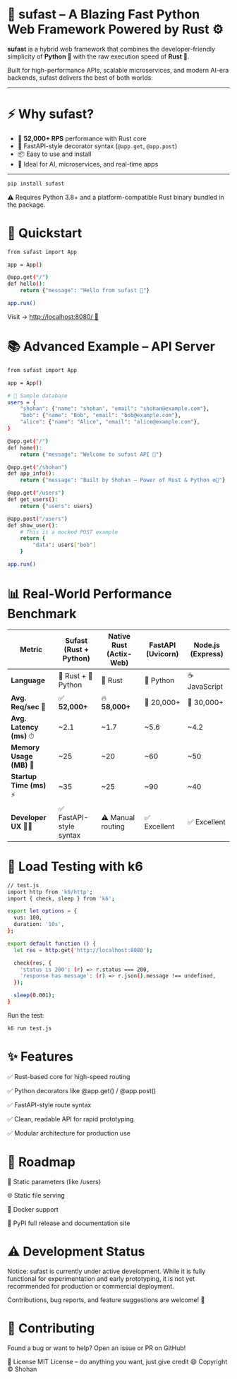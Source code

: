 # 🚀 sufast – A Blazing Fast Python Web Framework Powered by Rust ⚙️

**sufast** is a hybrid web framework that combines the developer-friendly simplicity of **Python 🐍** with the raw execution speed of **Rust 🦀**.

Built for high-performance APIs, scalable microservices, and modern AI-era backends, sufast delivers the best of both worlds:


---

# ⚡ Why sufast?

- 🚀 **52,000+ RPS** performance with Rust core
- 🐍 FastAPI-style decorator syntax (`@app.get`, `@app.post`)
- 📦 Easy to use and install
- 🧠 Ideal for AI, microservices, and real-time apps

---

```bash
pip install sufast
```
⚠️ Requires Python 3.8+ and a platform-compatible Rust binary bundled in the package.

# 🚀 Quickstart

```bash
from sufast import App

app = App()

@app.get("/")
def hello():
    return {"message": "Hello from sufast 👋"}

app.run()
```
Visit -> [http://localhost:8080/ 🚀](http://localhost:8080/)


# 📚 Advanced Example – API Server
```bash
from sufast import App

app = App()

# 🧪 Sample database
users = {
    "shohan": {"name": "shohan", "email": "shohan@example.com"},
    "bob": {"name": "Bob", "email": "bob@example.com"},
    "alice": {"name": "Alice", "email": "alice@example.com"},
}

@app.get("/")
def home():
    return {"message": "Welcome to sufast API 🚀"}

@app.get("/shohan")
def app_info():
    return {"message": "Built by Shohan – Power of Rust & Python ⚙️🐍"}

@app.get("/users")
def get_users():
    return {"users": users}

@app.post("/users")
def show_user():
    # This is a mocked POST example
    return {
        "data": users["bob"]
    }

app.run()
```

# 📊 Real-World Performance Benchmark

| **Metric**               | **Sufast (Rust + Python)** | **Native Rust (Actix-Web)** | **FastAPI (Uvicorn)** | **Node.js (Express)** |
|--------------------------|----------------------------|------------------------------|------------------------|------------------------|
| **Language**             | 🦀 Rust + 🐍 Python         | 🦀 Rust                      | 🐍 Python              | ☕ JavaScript           |
| **Avg. Req/sec** 🚀      | ✅ **52,000+**              | 🔥 **58,000+**               | 🐍 20,000+             | 🚀 30,000+             |
| **Avg. Latency (ms)** ⏱  | ~2.1                       | ~1.7                         | ~5.6                  | ~4.2                  |
| **Memory Usage (MB)** 💾 | ~25                        | ~20                          | ~60                   | ~50                   |
| **Startup Time (ms)** ⚡  | ~35                        | ~25                          | ~90                   | ~40                   |
| **Developer UX** 🧑‍💻    | ✅ FastAPI-style syntax     | ⚠️ Manual routing            | ✅ Excellent           | ✅ Excellent           |



# 🔬 Load Testing with k6
```bash
// test.js
import http from 'k6/http';
import { check, sleep } from 'k6';

export let options = {
  vus: 100,
  duration: '10s',
};

export default function () {
  let res = http.get('http://localhost:8080');

  check(res, {
    'status is 200': (r) => r.status === 200,
    'response has message': (r) => r.json().message !== undefined,
  });

  sleep(0.001);
}
```

Run the test:
```bash
k6 run test.js
```

# ✨ Features

✅ Rust-based core for high-speed routing

✅ Python decorators like @app.get() / @app.post()

✅ FastAPI-style route syntax

✅ Clean, readable API for rapid prototyping

✅ Modular architecture for production use



# 🔭 Roadmap

 🧠 Static parameters (like /users)

 🌐 Static file serving

 🐳 Docker support

 📄 PyPI full release and documentation site

# ⚠️ Development Status
Notice: sufast is currently under active development.
While it is fully functional for experimentation and early prototyping, it is not yet recommended for production or commercial deployment.

Contributions, bug reports, and feature suggestions are welcome! 🙌

# 🤝 Contributing
Found a bug or want to help?
Open an issue or PR on GitHub!


📃 License
MIT License – do anything you want, just give credit 😄
Copyright © Shohan


